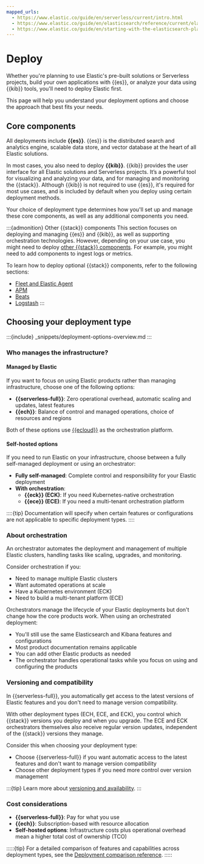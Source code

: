 ```yaml
---
mapped_urls:
  - https://www.elastic.co/guide/en/serverless/current/intro.html
  - https://www.elastic.co/guide/en/elasticsearch/reference/current/elasticsearch-intro-deploy.html
  - https://www.elastic.co/guide/en/starting-with-the-elasticsearch-platform-and-its-solutions/current/get-elastic.html
---
```


# Deploy

Whether you're planning to use Elastic's pre-built solutions or Serverless projects, build your own applications with {{es}}, or analyze your data using {{kib}} tools, you'll need to deploy Elastic first.

This page will help you understand your deployment options and choose the approach that best fits your needs.

## Core components

All deployments include **{{es}}**. {{es}} is the distributed search and analytics engine, scalable data store, and vector database at the heart of all Elastic solutions.

In most cases, you also need to deploy **{{kib}}**. {{kib}} provides the user interface for all Elastic solutions and Serverless projects. It’s a powerful tool for visualizing and analyzing your data, and for managing and monitoring the {{stack}}. Although {{kib}} is not required to use {{es}}, it's required for most use cases, and is included by default when you deploy using certain deployment methods.

Your choice of deployment type determines how you'll set up and manage these core components, as well as any additional components you need.

:::{admonition} Other {{stack}} components
This section focuses on deploying and managing {{es}} and {{kib}}, as well as supporting orchestration technologies. However, depending on your use case, you might need to deploy [other {{stack}} components](/get-started/the-stack.md). For example, you might need to add components to ingest logs or metrics.

To learn how to deploy optional {{stack}} components, refer to the following sections:
* [Fleet and Elastic Agent](/reference/ingestion-tools/fleet/index.md)
* [APM](/solutions/observability/apps/application-performance-monitoring-apm.md)
* [Beats](beats://reference/index.md)
* [Logstash](logstash://reference/index.md)
:::

## Choosing your deployment type

:::{include} _snippets/deployment-options-overview.md
:::

### Who manages the infrastructure?

#### Managed by Elastic

If you want to focus on using Elastic products rather than managing infrastructure, choose one of the following options:

- **{{serverless-full}}**: Zero operational overhead, automatic scaling and updates, latest features
- **{{ech}}**: Balance of control and managed operations, choice of resources and regions

Both of these options use [{{ecloud}}](/deploy-manage/deploy/elastic-cloud.md) as the orchestration platform.

#### Self-hosted options

If you need to run Elastic on your infrastructure, choose between a fully self-managed deployment or using an orchestrator:

- **Fully self-managed**: Complete control and responsibility for your Elastic deployment
- **With orchestration**:
  - **{{eck}} (ECK)**: If you need Kubernetes-native orchestration
  - **{{ece}} (ECE)**: If you need a multi-tenant orchestration platform

::::{tip}
Documentation will specify when certain features or configurations are not applicable to specific deployment types.
::::

### About orchestration

An orchestrator automates the deployment and management of multiple Elastic clusters, handling tasks like scaling, upgrades, and monitoring.

Consider orchestration if you:
- Need to manage multiple Elastic clusters
- Want automated operations at scale
- Have a Kubernetes environment (ECK)
- Need to build a multi-tenant platform (ECE)

Orchestrators manage the lifecycle of your Elastic deployments but don't change how the core products work. When using an orchestrated deployment:
- You'll still use the same Elasticsearch and Kibana features and configurations
- Most product documentation remains applicable
- You can add other Elastic products as needed
- The orchestrator handles operational tasks while you focus on using and configuring the products

### Versioning and compatibility

In {{serverless-full}}, you automatically get access to the latest versions of Elastic features and you don't need to manage version compatibility.

With other deployment types (ECH, ECE, and ECK), you control which {{stack}} versions you deploy and when you upgrade. The ECE and ECK orchestrators themselves also receive regular version updates, independent of the {{stack}} versions they manage.

Consider this when choosing your deployment type:

- Choose {{serverless-full}} if you want automatic access to the latest features and don't want to manage version compatibility
- Choose other deployment types if you need more control over version management

:::{tip}
Learn more about [versioning and availability](/get-started/versioning-availability.md).
:::

### Cost considerations

- **{{serverless-full}}**: Pay for what you use
- **{{ech}}**: Subscription-based with resource allocation
- **Self-hosted options**: Infrastructure costs plus operational overhead mean a higher total cost of ownership (TCO)

:::::{tip}
For a detailed comparison of features and capabilities across deployment types, see the [Deployment comparison reference](./deploy/deployment-comparison.md).
:::::
